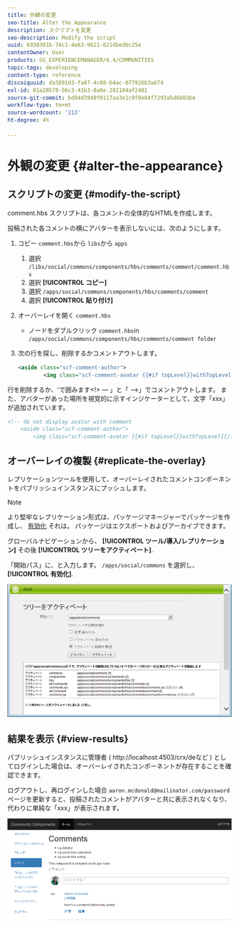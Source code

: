 ```yaml
---
title: 外観の変更
seo-title: Alter the Appearance
description: スクリプトを変更
seo-description: Modify the script
uuid: 6930381b-74c1-4e63-9621-621dbedbc25e
contentOwner: User
products: SG_EXPERIENCEMANAGER/6.4/COMMUNITIES
topic-tags: developing
content-type: reference
discoiquuid: da3891d3-fa07-4c88-b4ac-077926b3a674
exl-id: 01a20578-56c3-41b3-8a0e-281104af2481
source-git-commit: bd94d3949f0117aa3e1c9f0e84f7293a5d6b03b4
workflow-type: tm+mt
source-wordcount: '213'
ht-degree: 4%

---
```


# 外観の変更 {#alter-the-appearance}

## スクリプトの変更 {#modify-the-script}

comment.hbs スクリプトは、各コメントの全体的なHTMLを作成します。

投稿された各コメントの横にアバターを表示しないには、次のようにします。

1. コピー `comment.hbs`から `libs`から `apps`
   1. 選択 `/libs/social/commons/components/hbs/comments/comment/comment.hbs`
   1. 選択 **[!UICONTROL コピー]**
   1. 選択 `/apps/social/commons/components/hbs/comments/comment`
   1. 選択 **[!UICONTROL 貼り付け]**
1. オーバーレイを開く `comment.hbs`
   * ノードをダブルクリック  `comment.hbs`in `/apps/social/commons/components/hbs/comments/comment folder`
1. 次の行を探し、削除するかコメントアウトします。

   ```xml
   <aside class="scf-comment-author">
           <img class="scf-comment-avatar {{#if topLevel}}withTopLevel{{/if}}" src="{{author.avatarUrl}}"></img>
   ```

行を削除するか、&#39;で囲みます&lt;!> — 」と「 —>」でコメントアウトします。 また、アバターがあった場所を視覚的に示すインジケーターとして、文字「xxx」が追加されています。

```xml
<!-- do not display avatar with comment
    <aside class="scf-comment-author">
        <img class="scf-comment-avatar {{#if topLevel}}withTopLevel{{/if}}" src="{{author.avatarUrl}}"></img>
```

## オーバーレイの複製 {#replicate-the-overlay}

レプリケーションツールを使用して、オーバーレイされたコメントコンポーネントをパブリッシュインスタンスにプッシュします。

>[!NOTE]
>
>より堅牢なレプリケーション形式は、パッケージマネージャーでパッケージを作成し、 [有効化](../../help/sites-administering/package-manager.md#replicating-packages) それは。 パッケージはエクスポートおよびアーカイブできます。

グローバルナビゲーションから、 **[!UICONTROL ツール/導入/レプリケーション]** その後 **[!UICONTROL ツリーをアクティベート]**.

「開始パス」に、と入力します。 `/apps/social/commons` を選択し、 **[!UICONTROL 有効化]**.

![chlimage_1-42](assets/chlimage_1-42.png)

## 結果を表示 {#view-results}

パブリッシュインスタンスに管理者 ( http://localhost:4503/crx/deなど ) としてログインした場合は、オーバーレイされたコンポーネントが存在することを確認できます。

ログアウトし、再ログインした場合 `aaron.mcdonald@mailinator.com/password` ページを更新すると、投稿されたコメントがアバターと共に表示されなくなり、代わりに単純な「xxx」が表示されます。

![chlimage_1-43](assets/chlimage_1-43.png)
